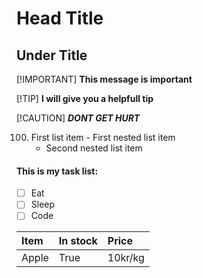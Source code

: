 # Head Title
## Under Title

[!IMPORTANT]
**This message is important**

[!TIP]
__I will give you a helpfull tip__

[!CAUTION]
***DONT GET HURT***

100. First list item
    - First nested list item
        - Second nested list item

#### This is my task list:

-[ ] Eat
-[ ] Sleep
-[ ] Code

| Item | In stock | Price |
| :----|:---------|:------|
| Apple| True     |10kr/kg|
